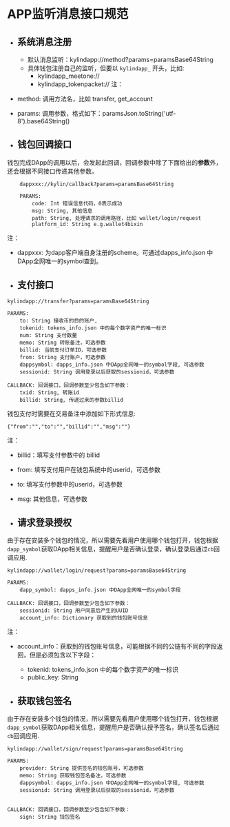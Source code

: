 # APP监听消息接口规范 
* ## 系统消息注册
    * 默认消息监听：kylindapp://method?params=paramsBase64String
    * 具体钱包注册自己的监听，但要以 `kylindapp_` 开头，比如:
        * kylindapp_meetone://
        * kylindapp_tokenpacket://
注：
* method: 调用方法名，比如 transfer, get_account
* params: 调用参数，格式如下：paramsJson.toString('utf-8').base64String()

* ## 钱包回调接口
钱包完成DApp的调用以后，会发起此回调，回调参数中除了下面给出的**参数**外，还会根据不同接口传递其他参数。
```
    dappxxx://kylin/callback?params=paramsBase64String

    PARAMS:
        code: Int 错误信息代码，0表示成功
        msg: String, 其他信息
        path: String, 处理请求的调用路径，比如 wallet/login/request
        platform_id: String e.g.wallet4bixin
```
注：
* dappxxx: 为dapp客户端自身注册的scheme。可通过dapps_info.json 中DApp全网唯一的symbol查到。

* ## 支付接口
```
kylindapp://transfer?params=paramsBase64String

PARAMS:
    to: String 接收币的目的账户, 
    tokenid: tokens_info.json 中的每个数字资产的唯一标识
    num: String 支付数量
    memo: String 转账备注，可选参数
    billid: 当前支付订单ID，可选参数
    from: String 支付账户，可选参数
    dappsymbol: dapps_info.json 中DApp全网唯一的symbol字段, 可选参数
    sessionid: String 调用登录以后获取的sessionid，可选参数

CALLBACK: 回调接口，回调参数至少包含如下参数：
    txid: String, 转账id
    billid: String, 传递过来的参数billid
```  

钱包支付时需要在交易备注中添加如下形式信息:
```
{"from":"","to":"","billid":"","msg":""} 
```
注：
* billid：填写支付参数中的 billid
* from: 填写支付用户在钱包系统中的userid，可选参数
* to: 填写支付参数中的userid，可选参数
* msg: 其他信息，可选参数

* ## 请求登录授权
由于存在安装多个钱包的情况，所以需要先看用户使用哪个钱包打开，钱包根据`dapp_symbol`获取DApp相关信息，提醒用户是否确认登录，确认登录后通过`cb`回调应用. 
```
kylindapp://wallet/login/request?params=paramsBase64String

PARAMS:
    dapp_symbol: dapps_info.json 中DApp全网唯一的symbol字段

CALLBACK: 回调接口，回调参数至少包含如下参数：
    sessionid: String 用户同意后产生的UUID
    account_info: Dictionary 获取到的钱包账号信息
``` 

注：
* account_info：获取到的钱包账号信息，可能根据不同的公链有不同的字段返回，但是必须包含以下字段：
    * tokenid: tokens_info.json 中的每个数字资产的唯一标识
    * public_key: String

* ## 获取钱包签名
由于存在安装多个钱包的情况，所以需要先看用户使用哪个钱包打开，钱包根据`dapp_symbol`获取DApp相关信息，提醒用户是否确认授予签名，确认签名后通过`cb`回调应用. 
```
kylindapp://wallet/sign/request?params=paramsBase64String

PARAMS:
    provider: String 提供签名的钱包账号，可选参数
    memo: String 获取钱包签名备注，可选参数
    dappsymbol: dapps_info.json 中DApp全网唯一的symbol字段, 可选参数
    sessionid: String 调用登录以后获取的sessionid，可选参数
        

CALLBACK: 回调接口，回调参数至少包含如下参数：
    sign: String 钱包签名
``` 